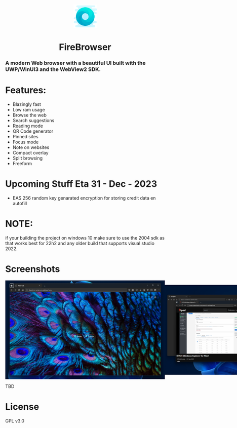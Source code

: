 <div align="center">
  <img src="src/FireBrowser/Assets/logo.png" height="75" width="75" />
  <h1>FireBrowser</h1>
</div>

### A modern Web browser with a beautiful UI built with the UWP/WinUI3 and the WebView2 SDK.

# Features:
- Blazingly fast
- Low ram usage
- Browse the web
- Search suggestions
- Reading mode
- QR Code generator
- Pinned sites
- Focus mode
- Note on websites
- Compact overlay
- Split browsing
- Freeform

# Upcoming Stuff Eta 31 - Dec - 2023
- EAS 256 random key genarated encryption for storing credit data en autofill

# NOTE:
if your building the project on windows 10 make sure to use the 2004 sdk as that works best for 22h2 and any older build that supports visual studio 2022.

# Screenshots

<div style="display: flex; align-items: center;">
   <img src="src/FireBrowser/Assets/HomePage.png" />
   <img src="src/FireBrowser/Assets/Webpage.png" />
   <img src="src/FireBrowser/Assets/settings.png" />
</div>

TBD

# License
GPL v3.0
